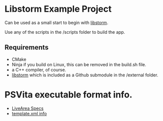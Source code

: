 # Libstorm Example Project
Can be used as a small start to begin with [libstorm](https://github.com/ghostnear/libstorm).

Use any of the scripts in the /scripts folder to build the app.

## Requirements

- CMake
- Ninja if you build on Linux, this can be removed in the build.sh file.
- a C++ compiler, of course.
- [libstorm](https://github.com/ghostnear/libstorm) which is included as a Github submodule in the /external folder.

# PSVita executable format info.

- [LiveArea Specs](https://gist.github.com/Hammerill/64411eebf071b93396b7d310ba8d6776)
- [template.xml info](https://www.psdevwiki.com/vita/index.php/template.xml)
